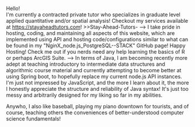Hello!  
I'm currently a contracted private tutor who specializes in graduate level applied quantitative and/or spatial analysis!
Checkout my services available at https://stayaheadtutors.com! >>Stay-Ahead-Tutors- -->
I take pride in hosting, coding, and maintaining all aspects of this website, which are implemented using API and hosting code/configurations similar to what can be found in my "NginX_node.js_PostgreSQL--STACK" GitHub page!  Happy Hosting!
Check me out if you nerds need any help learning the basics of R or perhaps ArcGIS Suite. 
      --> In terms of Java, I am becoming recently more adept at teaching introductory to intermediate data structures and algorithmic course material and currently attempting to become better at using Spring boot, to hopefully replace my current node.js API instances.  I'm just not impressed by JavaScript, and the more I learn about it, the more I honestly appreciate the structure and reliability of Java syntax!  It's just too messy and arbitrarily designed for my liking so far in my abilities.
        

Anywho, I also like baseball, playing my piano downtown for tourists, and of course, teaching others the conveniences of better-understood computer science fundamentals!
